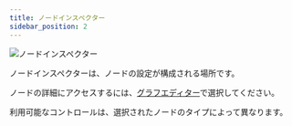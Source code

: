 ```yaml
---
title: ノードインスペクター
sidebar_position: 2
---
```


![ノードインスペクター][1]

ノードインスペクターは、ノードの設定が構成される場所です。

ノードの詳細にアクセスするには、[グラフエディター][2]で選択してください。

利用可能なコントロールは、選択されたノードのタイプによって異なります。

[1]: /images/shader-editor/inspector-pane-node.png
[2]: /shader-editor/window-layout/graph-editor
